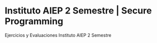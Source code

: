 # Instituto AIEP 2 Semestre | Secure Programming

Ejercicios y Evaluaciones Instituto AIEP 2 Semestre